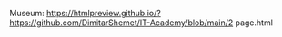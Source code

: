  Museum: https://htmlpreview.github.io/?https://github.com/DimitarShemet/IT-Academy/blob/main/2 page.html

